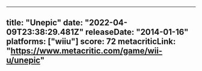 
---
title: "Unepic"
date: "2022-04-09T23:38:29.481Z"
releaseDate: "2014-01-16"
platforms: ["wiiu"]
score: 72
metacriticLink: "https://www.metacritic.com/game/wii-u/unepic"
---
